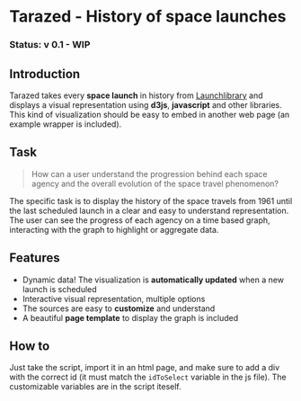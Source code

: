 # Tarazed - History of space launches

### Status: v 0.1 - WIP

## Introduction
Tarazed takes every **space launch** in history from [Launchlibrary](https://launchlibrary.net) and displays a visual representation using **d3js**, **javascript** and other libraries. This kind of visualization should be easy to embed in another web page (an example wrapper is included). 

## Task
> How can a user understand the progression behind each space agency and the overall evolution of the space travel phenomenon?

The specific task is to display the history of the space travels from 1961 until the last scheduled launch in a clear and easy to understand representation. The user can see the progress of each agency on a time based graph, interacting with the graph to highlight or aggregate data.

## Features
- Dynamic data! The visualization is **automatically updated** when a new launch is scheduled
- Interactive visual representation, multiple options
- The sources are easy to **customize** and understand
- A beautiful **page template** to display the graph is included

## How to
Just take the script, import it in an html page, and make sure to add a div with the correct id (it must match the `idToSelect` variable in the js file). The customizable variables are in the script iteself. 
